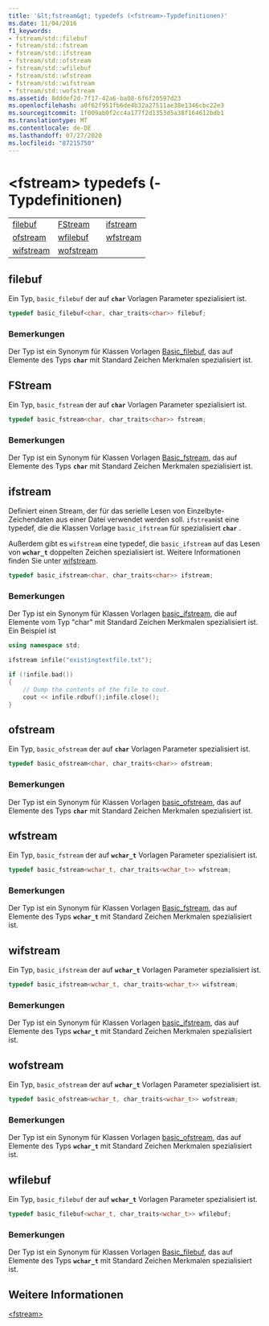 ```yaml
---
title: '&lt;fstream&gt; typedefs (<fstream>-Typdefinitionen)'
ms.date: 11/04/2016
f1_keywords:
- fstream/std::filebuf
- fstream/std::fstream
- fstream/std::ifstream
- fstream/std::ofstream
- fstream/std::wfilebuf
- fstream/std::wfstream
- fstream/std::wifstream
- fstream/std::wofstream
ms.assetid: 8dddef2d-7f17-42a6-ba08-6f6f20597d23
ms.openlocfilehash: a0f62f951fb6de4b32a27511ae38e1346cbc22e3
ms.sourcegitcommit: 1f009ab0f2cc4a177f2d1353d5a38f164612bdb1
ms.translationtype: MT
ms.contentlocale: de-DE
ms.lasthandoff: 07/27/2020
ms.locfileid: "87215750"
---
```

# <a name="ltfstreamgt-typedefs"></a>&lt;fstream&gt; typedefs (<fstream>-Typdefinitionen)

||||
|-|-|-|
|[filebuf](#filebuf)|[FStream](#fstream)|[ifstream](#ifstream)|
|[ofstream](#ofstream)|[wfilebuf](#wfilebuf)|[wfstream](#wfstream)|
|[wifstream](#wifstream)|[wofstream](#wofstream)|

## <a name="filebuf"></a><a name="filebuf"></a>filebuf

Ein Typ, `basic_filebuf` der auf **`char`** Vorlagen Parameter spezialisiert ist.

```cpp
typedef basic_filebuf<char, char_traits<char>> filebuf;
```

### <a name="remarks"></a>Bemerkungen

Der Typ ist ein Synonym für Klassen Vorlagen [Basic_filebuf](../standard-library/basic-filebuf-class.md), das auf Elemente des Typs **`char`** mit Standard Zeichen Merkmalen spezialisiert ist.

## <a name="fstream"></a><a name="fstream"></a>FStream

Ein Typ, `basic_fstream` der auf **`char`** Vorlagen Parameter spezialisiert ist.

```cpp
typedef basic_fstream<char, char_traits<char>> fstream;
```

### <a name="remarks"></a>Bemerkungen

Der Typ ist ein Synonym für Klassen Vorlagen [Basic_fstream](../standard-library/basic-fstream-class.md), das auf Elemente des Typs **`char`** mit Standard Zeichen Merkmalen spezialisiert ist.

## <a name="ifstream"></a><a name="ifstream"></a>ifstream

Definiert einen Stream, der für das serielle Lesen von Einzelbyte-Zeichendaten aus einer Datei verwendet werden soll. `ifstream`ist eine typedef, die die Klassen Vorlage `basic_ifstream` für spezialisiert **`char`** .

Außerdem gibt es `wifstream` eine typedef, die `basic_ifstream` auf das Lesen von **`wchar_t`** doppelten Zeichen spezialisiert ist. Weitere Informationen finden Sie unter [wifstream](../standard-library/fstream-typedefs.md#wifstream).

```cpp
typedef basic_ifstream<char, char_traits<char>> ifstream;
```

### <a name="remarks"></a>Bemerkungen

Der Typ ist ein Synonym für Klassen Vorlagen [basic_ifstream](../standard-library/basic-ifstream-class.md), die auf Elemente vom Typ "char" mit Standard Zeichen Merkmalen spezialisiert ist. Ein Beispiel ist

```cpp
using namespace std;

ifstream infile("existingtextfile.txt");

if (!infile.bad())
{
    // Dump the contents of the file to cout.
    cout << infile.rdbuf();infile.close();
}
```

## <a name="ofstream"></a><a name="ofstream"></a>ofstream

Ein Typ, `basic_ofstream` der auf **`char`** Vorlagen Parameter spezialisiert ist.

```cpp
typedef basic_ofstream<char, char_traits<char>> ofstream;
```

### <a name="remarks"></a>Bemerkungen

Der Typ ist ein Synonym für Klassen Vorlagen [basic_ofstream](../standard-library/basic-ofstream-class.md), das auf Elemente des Typs **`char`** mit Standard Zeichen Merkmalen spezialisiert ist.

## <a name="wfstream"></a><a name="wfstream"></a>wfstream

Ein Typ, `basic_fstream` der auf **`wchar_t`** Vorlagen Parameter spezialisiert ist.

```cpp
typedef basic_fstream<wchar_t, char_traits<wchar_t>> wfstream;
```

### <a name="remarks"></a>Bemerkungen

Der Typ ist ein Synonym für Klassen Vorlagen [Basic_fstream](../standard-library/basic-fstream-class.md), das auf Elemente des Typs **`wchar_t`** mit Standard Zeichen Merkmalen spezialisiert ist.

## <a name="wifstream"></a><a name="wifstream"></a>wifstream

Ein Typ, `basic_ifstream` der auf **`wchar_t`** Vorlagen Parameter spezialisiert ist.

```cpp
typedef basic_ifstream<wchar_t, char_traits<wchar_t>> wifstream;
```

### <a name="remarks"></a>Bemerkungen

Der Typ ist ein Synonym für Klassen Vorlagen [basic_ifstream](../standard-library/basic-ifstream-class.md), das auf Elemente des Typs **`wchar_t`** mit Standard Zeichen Merkmalen spezialisiert ist.

## <a name="wofstream"></a><a name="wofstream"></a>wofstream

Ein Typ, `basic_ofstream` der auf **`wchar_t`** Vorlagen Parameter spezialisiert ist.

```cpp
typedef basic_ofstream<wchar_t, char_traits<wchar_t>> wofstream;
```

### <a name="remarks"></a>Bemerkungen

Der Typ ist ein Synonym für Klassen Vorlagen [basic_ofstream](../standard-library/basic-ofstream-class.md), das auf Elemente des Typs **`wchar_t`** mit Standard Zeichen Merkmalen spezialisiert ist.

## <a name="wfilebuf"></a><a name="wfilebuf"></a>wfilebuf

Ein Typ, `basic_filebuf` der auf **`wchar_t`** Vorlagen Parameter spezialisiert ist.

```cpp
typedef basic_filebuf<wchar_t, char_traits<wchar_t>> wfilebuf;
```

### <a name="remarks"></a>Bemerkungen

Der Typ ist ein Synonym für Klassen Vorlagen [Basic_filebuf](../standard-library/basic-filebuf-class.md), das auf Elemente des Typs **`wchar_t`** mit Standard Zeichen Merkmalen spezialisiert ist.

## <a name="see-also"></a>Weitere Informationen

[\<fstream>](../standard-library/fstream.md)
